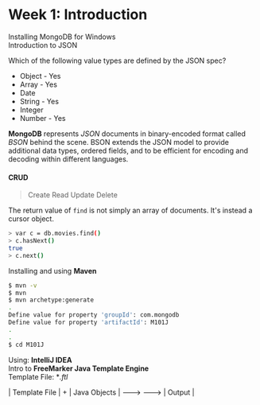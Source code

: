 # Week 1: Introduction

Installing MongoDB for Windows  
Introduction to JSON  

Which of the following value types are defined by the JSON spec?
- Object - Yes
- Array - Yes
- Date
- String - Yes
- Integer
- Number - Yes

**MongoDB** represents *JSON* documents in binary-encoded format called *BSON* behind the scene.
BSON extends the JSON model to provide additional data types, ordered fields, and to be efficient for encoding and decoding within different languages.

#### CRUD
> Create
> Read
> Update
> Delete

The return value of `find` is not simply an array of documents. It's instead a cursor object.
```sh
> var c = db.movies.find()
> c.hasNext()
true
> c.next()
```

Installing and using **Maven**
```sh
$ mvn -v
$ mvn
$ mvn archetype:generate
.
Define value for property 'groupId': com.mongodb
Define value for property 'artifactId': M101J
.
.
$ cd M101J
```
Using: **IntelliJ IDEA**  
Intro to **FreeMarker Java Template Engine**   
Template File: **.ftl*  

| Template File | + | Java Objects | ---> **<FreeMarker>** ---> | Output |  
